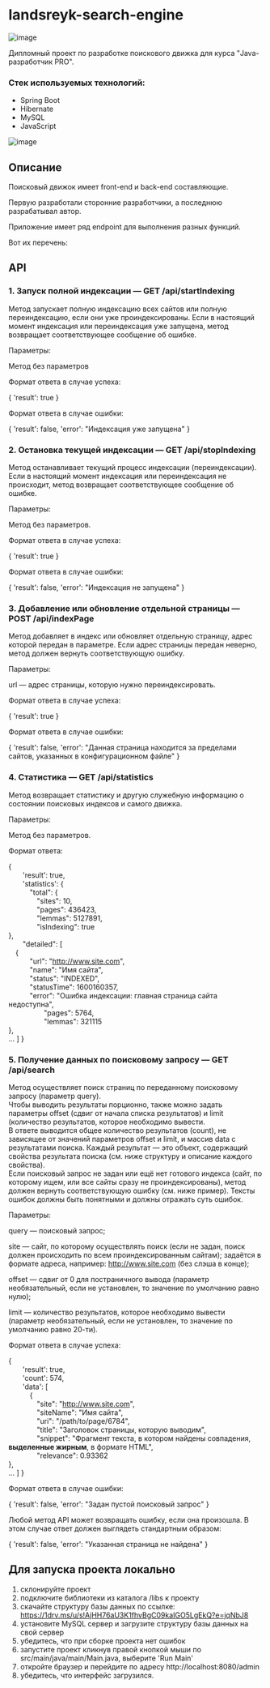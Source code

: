 # landsreyk-search-engine

![image](https://user-images.githubusercontent.com/47481139/147959736-1024d05e-fd75-4124-891f-1bdda4827635.png)


Дипломный проект по разработке поискового движка для курса "Java-разработчик PRO".

### Стек используемых технологий:
- Spring Boot
- Hibernate
- MySQL
- JavaScript

![image](https://user-images.githubusercontent.com/47481139/147959702-d33951fb-5697-4ace-bb3b-a0e97be62851.png)


## Описание
Поисковый движок имеет front-end и back-end составляющие.

Первую разработали сторонние разработчики, а последнюю разрабатывал автор.

Приложение имеет ряд endpoint для выполнения разных функций.

Вот их перечень: 

## API

### 1. Запуск полной индексации — GET /api/startIndexing

Метод запускает полную индексацию всех сайтов или полную переиндексацию, если они уже проиндексированы.
Если в настоящий момент индексация или переиндексация уже запущена, метод возвращает соответствующее сообщение об ошибке. 

Параметры:

Метод без параметров

Формат ответа в случае успеха:

{
	'result': true
}

Формат ответа в случае ошибки:

{
	'result': false,
	'error': "Индексация уже запущена"
}

### 2. Остановка текущей индексации — GET /api/stopIndexing

Метод останавливает текущий процесс индексации (переиндексации). Если в настоящий момент индексация или переиндексация не происходит, метод возвращает соответствующее сообщение об ошибке. 

Параметры:

Метод без параметров.

Формат ответа в случае успеха:

{
	'result': true
}

Формат ответа в случае ошибки:

{
	'result': false,
	'error': "Индексация не запущена"
}


### 3. Добавление или обновление отдельной страницы — POST /api/indexPage

Метод добавляет в индекс или обновляет отдельную страницу, адрес которой передан в параметре.
Если адрес страницы передан неверно, метод должен вернуть соответствующую ошибку.

Параметры:

url — адрес страницы, которую нужно переиндексировать.

Формат ответа в случае успеха:

{
	'result': true
}

Формат ответа в случае ошибки:

{
	'result': false,
	'error': "Данная страница находится за пределами сайтов, 
указанных в конфигурационном файле"
}

### 4. Статистика — GET /api/statistics

Метод возвращает статистику и другую служебную информацию о состоянии поисковых индексов и самого движка.

Параметры:

Метод без параметров.

Формат ответа:

{  
&emsp;&emsp;'result': true,  
&emsp;&emsp;'statistics': {  
&emsp;&emsp;&emsp;"total": {  
&emsp;&emsp;&emsp;&emsp;"sites": 10,  
&emsp;&emsp;&emsp;&emsp;"pages": 436423,  
&emsp;&emsp;&emsp;&emsp;"lemmas": 5127891,  
&emsp;&emsp;&emsp;&emsp;"isIndexing": true  
},  
&emsp;&emsp;"detailed": [  
&emsp;{  
&emsp;&emsp;&emsp;"url": "http://www.site.com",  
&emsp;&emsp;&emsp;"name": "Имя сайта",  
&emsp;&emsp;&emsp;"status": "INDEXED",  
&emsp;&emsp;&emsp;"statusTime": 1600160357,  
&emsp;&emsp;&emsp;"error": "Ошибка индексации: главная страница сайта недоступна",  
&emsp;&emsp;&emsp;&emsp;&emsp;"pages": 5764,  
&emsp;&emsp;&emsp;&emsp;&emsp;"lemmas": 321115  
},  
...
]
}

### 5. Получение данных по поисковому запросу — GET /api/search

Метод осуществляет поиск страниц по переданному поисковому запросу (параметр query).  
Чтобы выводить результаты порционно, также можно задать параметры offset (сдвиг от начала списка результатов) и limit (количество результатов, которое необходимо вывести.  
В ответе выводится общее количество результатов (count), не зависящее от значений параметров offset и limit, и массив data с результатами поиска. Каждый результат — это объект,   содержащий свойства результата поиска (см. ниже структуру и описание каждого свойства).  
Если поисковый запрос не задан или ещё нет готового индекса (сайт, по которому ищем, или все сайты сразу не проиндексированы), метод должен вернуть соответствующую ошибку (см.   ниже пример). Тексты ошибок должны быть понятными и должны отражать суть ошибок.  

Параметры:

query — поисковый запрос;

site — сайт, по которому осуществлять поиск (если не задан, поиск должен происходить по всем проиндексированным сайтам); задаётся в формате адреса, например: http://www.site.com (без слэша в конце);

offset — сдвиг от 0 для постраничного вывода (параметр необязательный, если не установлен, то значение по умолчанию равно нулю);

limit — количество результатов, которое необходимо вывести (параметр необязательный, если не установлен, то значение по умолчанию равно 20-ти).


Формат ответа в случае успеха:

{  
&emsp;&emsp;'result': true,  
&emsp;&emsp;'count': 574,  
&emsp;&emsp;'data': [  
&emsp;&emsp;&emsp;{  
&emsp;&emsp;&emsp;&emsp;"site": "http://www.site.com",  
&emsp;&emsp;&emsp;&emsp;"siteName": "Имя сайта",  
&emsp;&emsp;&emsp;&emsp;"uri": "/path/to/page/6784",  
&emsp;&emsp;&emsp;&emsp;"title": "Заголовок страницы, которую выводим",  
&emsp;&emsp;&emsp;&emsp;"snippet": "Фрагмент текста, в котором найдены совпадения, <b>выделенные жирным</b>, в формате HTML",  
&emsp;&emsp;&emsp;&emsp;"relevance": 0.93362  
},  
...
]
}

Формат ответа в случае ошибки:

{
	'result': false,
	'error': "Задан пустой поисковый запрос"
}


Любой метод API может возвращать ошибку, если она произошла. В этом случае ответ должен выглядеть стандартным образом:

{
	'result': false,
	'error': "Указанная страница не найдена"
}

## Для запуска проекта локально

1. склонируйте проект
2. подключите библиотеки из каталога /libs к проекту
3. скачайте структуру базы данных по ссылке: https://1drv.ms/u/s!AjHH76aU3K1fhvBgC09kaIGO5LgEkQ?e=jqNbJ8
4. установите MySQL сервер и загрузите структуру базы данных на свой сервер
5. убедитесь, что при сборке проекта нет ошибок
6. запустите проект кликнув правой кнопкой мыши по src/main/java/main/Main.java, выберите 'Run Main'
7. откройте браузер и перейдите по адресу http://localhost:8080/admin
8. убедитесь, что интерфейс загрузился.
